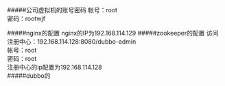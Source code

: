 #####公司虚拟机的账号密码
帐号：root  
密码：rootwjf

#####nginx的配置
nginx的IP为192.168.114.129
#####zookeeper的配置
访问注册中心：192.168.114.128:8080/dubbo-admin  
帐号：root  
密码：root  
注册中心的ip配置为192.168.114.128  
#####dubbo的
